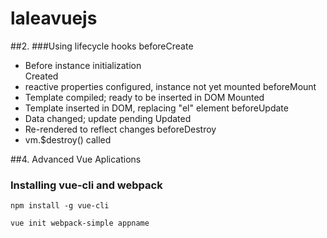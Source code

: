 # laleavuejs
##2.
###Using lifecycle hooks
beforeCreate 
- Before instance initialization  
Created
- reactive properties configured, instance not yet mounted
beforeMount
- Template compiled; ready to be inserted in DOM
Mounted
- Template inserted in DOM, replacing "el" element
beforeUpdate
- Data changed; update pending
Updated
- Re-rendered to reflect changes
beforeDestroy
- vm.$destroy() called

##4. Advanced Vue Aplications
### Installing vue-cli and webpack
```
npm install -g vue-cli
```
```
vue init webpack-simple appname
```
